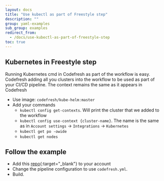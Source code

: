 ```yaml
---
layout: docs
title: "Use kubectl as part of Freestyle step"
description: ""
group: yaml-examples
sub_group: examples
redirect_from:
  - /docs/use-kubectl-as-part-of-freestyle-step
toc: true
---
```


## Kubernetes in Freestyle step
Running Kubernetes cmd in Codefresh as part of the workflow is easy.
Codefresh adding all you clusters into the workflow to be used as part of your CI/CD pipeline.
The context remains the same as it appears in Codefresh

* Use image: `codefresh/kube-helm:master`
* Add your commands
    * `kubectl config get-contexts`. Will print the cluster that we added to the workflow
    * `kubectl config use-context {cluster-name}`. The name is the same as in `Account settings` &#8594; `Integrations` &#8594; `Kubernetes`
    * `kubectl get po -owide`
    * `kubectl get nodes`


## Follow the example
* Add this [repo](https://github.com/Codefresh-Examples/kubectl-in-freestyle-step){:target="_blank"} to your account
* Change the pipeline configuration to use `codefresh.yml`.
* Build.
